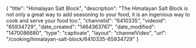 {
    "title": "Himalayan Salt Block",
    "description": "The Himalayan Salt Block is not only a great way to add seasoning to your food, it is an ingenious way to cook and serve your food too.",
    "channelid": "6410335",
    "videoid": "65934729",
    "date_created": "1464363767",
    "date_modified": "1470086680",
    "type": "captivate",
    "layout": "channelVideo",
    "url": "\/cooking\/himalayan-salt-block\/6410335-65934729"
}